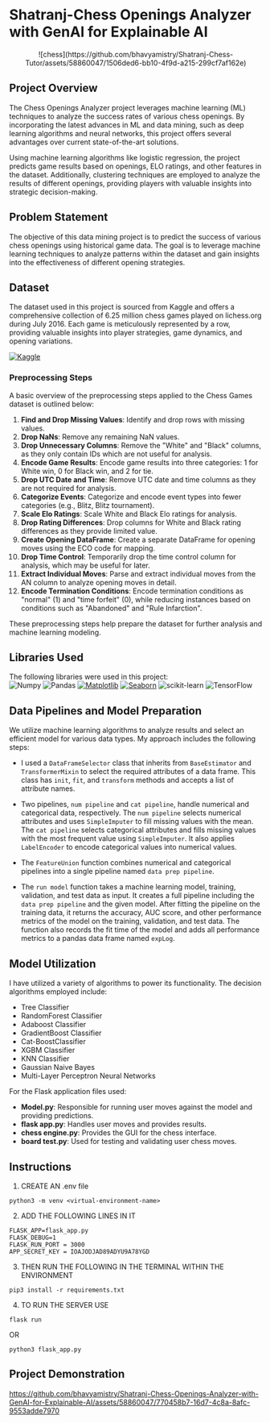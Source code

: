 # Shatranj-Chess Openings Analyzer with GenAI for Explainable AI

<div style="text-align:center">
    ![chess](https://github.com/bhavyamistry/Shatranj-Chess-Tutor/assets/58860047/1506ded6-bb10-4f9d-a215-299cf7af162e)
</div>

## Project Overview

The Chess Openings Analyzer project leverages machine learning (ML) techniques to analyze the success rates of various chess openings. By incorporating the latest advances in ML and data mining, such as deep learning algorithms and neural networks, this project offers several advantages over current state-of-the-art solutions.

Using machine learning algorithms like logistic regression, the project predicts game results based on openings, ELO ratings, and other features in the dataset. Additionally, clustering techniques are employed to analyze the results of different openings, providing players with valuable insights into strategic decision-making.

## Problem Statement

The objective of this data mining project is to predict the success of various chess openings using historical game data. The goal is to leverage machine learning techniques to analyze patterns within the dataset and gain insights into the effectiveness of different opening strategies.

## Dataset

The dataset used in this project is sourced from Kaggle and offers a comprehensive collection of 6.25 million chess games played on lichess.org during July 2016. Each game is meticulously represented by a row, providing valuable insights into player strategies, game dynamics, and opening variations.

[![Kaggle](https://img.shields.io/badge/Kaggle-20BEFF?style=for-the-badge&logo=Kaggle&logoColor=white)](https://www.kaggle.com/datasets/arevel/chess-games/data)


### Preprocessing Steps

A basic overview of the preprocessing steps applied to the Chess Games dataset is outlined below:

1. **Find and Drop Missing Values**: Identify and drop rows with missing values.
2. **Drop NaNs**: Remove any remaining NaN values.
3. **Drop Unnecessary Columns**: Remove the "White" and "Black" columns, as they only contain IDs which are not useful for analysis.
4. **Encode Game Results**: Encode game results into three categories: 1 for White win, 0 for Black win, and 2 for tie.
5. **Drop UTC Date and Time**: Remove UTC date and time columns as they are not required for analysis.
6. **Categorize Events**: Categorize and encode event types into fewer categories (e.g., Blitz, Blitz tournament).
7. **Scale Elo Ratings**: Scale White and Black Elo ratings for analysis.
8. **Drop Rating Differences**: Drop columns for White and Black rating differences as they provide limited value.
9. **Create Opening DataFrame**: Create a separate DataFrame for opening moves using the ECO code for mapping.
10. **Drop Time Control**: Temporarily drop the time control column for analysis, which may be useful for later.
11. **Extract Individual Moves**: Parse and extract individual moves from the AN column to analyze opening moves in detail.
12. **Encode Termination Conditions**: Encode termination conditions as "normal" (1) and "time forfeit" (0), while reducing instances based on conditions such as "Abandoned" and "Rule Infarction".

These preprocessing steps help prepare the dataset for further analysis and machine learning modeling.

## Libraries Used

The following libraries were used in this project: <br>
![Numpy](https://img.shields.io/badge/Numpy-777BB4?style=for-the-badge&logo=numpy&logoColor=white)
![Pandas](https://img.shields.io/badge/Pandas-2C2D72?style=for-the-badge&logo=pandas&logoColor=white)
[![Matplotlib](https://img.shields.io/badge/Matplotlib-FF5733?style=for-the-badge&logo=matplotlib&logoColor=white)](https://matplotlib.org/)
[![Seaborn](https://img.shields.io/badge/Seaborn-008000?style=for-the-badge&logo=seaborn&logoColor=white)](https://seaborn.pydata.org/)
![scikit-learn](https://img.shields.io/badge/scikit--learn-%23F7931E.svg?style=for-the-badge&logo=scikit-learn&logoColor=white)
![TensorFlow](https://img.shields.io/badge/TensorFlow-%23FF6F00.svg?style=for-the-badge&logo=TensorFlow&logoColor=white)

## Data Pipelines and Model Preparation

We utilize machine learning algorithms to analyze results and select an efficient model for various data types. My approach includes the following steps:

- I used a `DataFrameSelector` class that inherits from `BaseEstimator` and `TransformerMixin` to select the required attributes of a data frame. This class has `init`, `fit`, and `transform` methods and accepts a list of attribute names.

- Two pipelines, `num pipeline` and `cat pipeline`, handle numerical and categorical data, respectively. The `num pipeline` selects numerical attributes and uses `SimpleImputer` to fill missing values with the mean. The `cat pipeline` selects categorical attributes and fills missing values with the most frequent value using `SimpleImputer`. It also applies `LabelEncoder` to encode categorical values into numerical values.

- The `FeatureUnion` function combines numerical and categorical pipelines into a single pipeline named `data prep pipeline`.

- The `run model` function takes a machine learning model, training, validation, and test data as input. It creates a full pipeline including the `data prep pipeline` and the given model. After fitting the pipeline on the training data, it returns the accuracy, AUC score, and other performance metrics of the model on the training, validation, and test data. The function also records the fit time of the model and adds all performance metrics to a pandas data frame named `expLog`.

## Model Utilization

I have utilized a variety of algorithms to power its functionality. The decision algorithms employed include:

- Tree Classifier
- RandomForest Classifier
- Adaboost Classifier
- GradientBoost Classifier
- Cat-BoostClassifier
- XGBM Classifier
- KNN Classifier
- Gaussian Naive Bayes
- Multi-Layer Perceptron Neural Networks

For the Flask application files used:

- **Model.py**: Responsible for running user moves against the model and providing predictions.
- **flask app.py**: Handles user moves and provides results.
- **chess engine.py**: Provides the GUI for the chess interface.
- **board test.py**: Used for testing and validating user chess moves.

## Instructions

1. CREATE AN .env file
```
python3 -m venv <virtual-environment-name>
```
2. ADD THE FOLLOWING LINES IN IT

```
FLASK_APP=flask_app.py
FLASK_DEBUG=1
FLASK_RUN_PORT = 3000
APP_SECRET_KEY = IOAJODJAD89ADYU9A78YGD
```
3. THEN RUN THE FOLLOWING IN THE TERMINAL WITHIN THE ENVIRONMENT
```
pip3 install -r requirements.txt
```
4. TO RUN THE SERVER USE
```
flask run
```
OR
```
python3 flask_app.py
```
## Project Demonstration

https://github.com/bhavyamistry/Shatranj-Chess-Openings-Analyzer-with-GenAI-for-Explainable-AI/assets/58860047/770458b7-16d7-4c8a-8afc-9553adde7970



